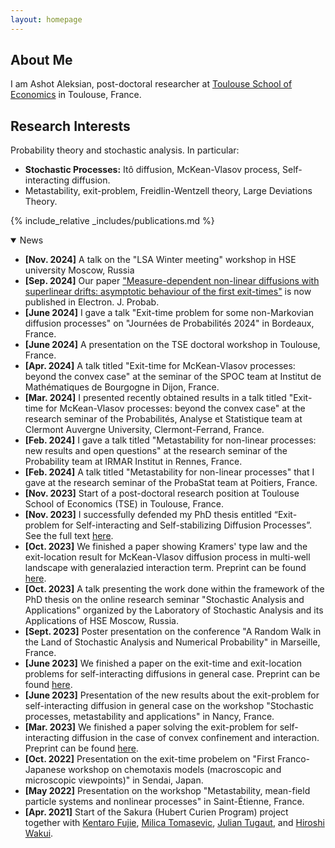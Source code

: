 ```yaml
---
layout: homepage
---
```


## About Me

I am Ashot Aleksian, post-doctoral researcher at [Toulouse School of Economics](https://www.tse-fr.eu) in Toulouse, France.

## Research Interests

Probability theory and stochastic analysis. In particular:
* **Stochastic Processes:** Itô diffusion, McKean-Vlasov process, Self-interacting diffusion.
* Metastability, exit-problem, Freidlin-Wentzell theory, Large Deviations Theory.


{% include_relative _includes/publications.md %}

<details open>
<summary> News </summary>

<ul>
    <li><strong>[Nov. 2024]</strong> A talk on the &quot;LSA Winter meeting&quot; workshop in HSE university Moscow, Russia</li>
    <li><strong>[Sep. 2024]</strong> Our paper <a href="https://projecteuclid.org/journals/electronic-journal-of-probability/volume-29/issue-none/Measure-dependent-non-linear-diffusions-with-superlinear-drifts--asymptotic/10.1214/24-EJP1229.full">&quot;Measure-dependent non-linear diffusions with superlinear drifts: asymptotic behaviour of the first exit-times&quot;</a> is now published in Electron. J. Probab.</li>
    <li><strong>[June 2024]</strong> I gave a talk &quot;Exit-time problem for some non-Markovian diffusion processes&quot; on &quot;Journées de Probabilités 2024&quot; in Bordeaux, France.</li> 
    <li><strong>[June 2024]</strong> A presentation on the TSE doctoral workshop in Toulouse, France.</li> 
    <li><strong>[Apr. 2024]</strong> A talk titled &quot;Exit-time for McKean-Vlasov processes: beyond the convex case&quot; at the seminar of the SPOC team at Institut de Mathématiques de Bourgogne in Dijon, France.</li>    
    <li><strong>[Mar. 2024]</strong> I presented recently obtained results in a talk titled &quot;Exit-time for McKean-Vlasov processes: beyond the convex case&quot; at the research seminar of the Probabilités, Analyse et Statistique team at Clermont Auvergne University, Clermont-Ferrand, France.</li>    
    <li><strong>[Feb. 2024]</strong> I gave a talk titled &quot;Metastability for non-linear processes: new results and open questions&quot; at the research seminar of the Probability team at IRMAR Institut in Rennes, France.</li>    
    <li><strong>[Feb. 2024]</strong> A talk titled &quot;Metastability for non-linear processes&quot; that I gave at the research seminar of the ProbaStat team at Poitiers, France.</li>
    <li><strong>[Nov. 2023]</strong> Start of a post-doctoral research position at Toulouse School of Economics (TSE) in Toulouse, France.</li>
    <li><strong>[Nov. 2023]</strong> I successfully defended my PhD thesis entitled “Exit-problem for Self-interacting and Self-stabilizing Diffusion Processes”. See the full text <a href="https://theses.hal.science/INSA-LYON-THESES/tel-04287981v1">here</a>.</li>
    <li><strong>[Oct. 2023]</strong> We finished a paper showing Kramers' type law and the exit-location result for McKean-Vlasov diffusion process in multi-well landscape with generalazied interaction term. Preprint can be found <a href="https://arxiv.org/pdf/2310.20471.pdf">here</a>.</li>
    <li><strong>[Oct. 2023]</strong> A talk presenting the work done within the framework of the PhD thesis on the online research seminar &quot;Stochastic Analysis and Applications&quot; organized by the Laboratory of Stochastic Analysis and its Applications of HSE Moscow, Russia.</li>
    <li><strong>[Sept. 2023]</strong> Poster presentation on the conference &quot;A Random Walk in the Land of Stochastic Analysis and Numerical Probability&quot; in Marseille, France.</li>
    <li><strong>[June 2023]</strong> We finished a paper on the exit-time and exit-location problems for self-interacting diffusions in general case. Preprint can be found <a href="https://arxiv.org/pdf/2306.08706.pdf">here</a>.</li>
    <li><strong>[June 2023]</strong> Presentation of the new results about the exit-problem for self-interacting diffusion in general case on the workshop &quot;Stochastic processes, metastability and applications&quot; in Nancy, France.</li>
    <li><strong>[Mar. 2023]</strong> We finished a paper solving the exit-problem for self-interacting diffusion in the case of convex confinement and interaction. Preprint can be found <a href="https://arxiv.org/pdf/2303.14997.pdf">here</a>.</li>
    <li><strong>[Oct. 2022]</strong> Presentation on the exit-time probelem on &quot;First Franco-Japanese workshop on chemotaxis models (macroscopic and microscopic viewpoints)&quot; in Sendai, Japan.</li>
    <li><strong>[May 2022]</strong> Presentation on the workshop &quot;Metastability, mean-field particle systems and nonlinear processes&quot; in Saint-Étienne, France.</li>
    <li><strong>[Apr. 2021]</strong> Start of the Sakura (Hubert Curien Program) project together with <a href="http://www.math.tohoku.ac.jp/~fujie/main_eng.html">Kentaro Fujie</a>, <a href="http://www.cmapx.polytechnique.fr/~milica.tomasevic/">Milica Tomasevic</a>, <a href="https://tugaut.perso.math.cnrs.fr/research_grants.html">Julian Tugaut</a>, and <a href="https://www.researchgate.net/profile/Hiroshi-Wakui">Hiroshi Wakui</a>.</li>
</ul>

</details>
